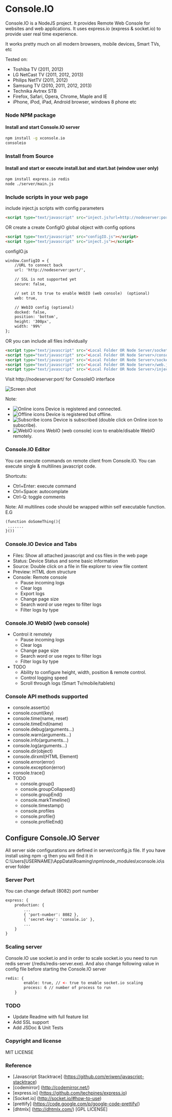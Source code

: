 # Console.IO

Console.IO is a NodeJS project. It provides Remote Web Console for websites and web applications.
It uses express.io (express & socket.io) to provide user real time experience.

It works pretty much on all modern browsers, mobile devices, Smart TVs, etc

Tested on: 
* Toshiba TV (2011, 2012)
* LG NetCast TV (2011, 2012, 2013)
* Philips NetTV (2011, 2012)
* Samsung TV (2010, 2011, 2012, 2013)
* Technika Avtrex STB
* Firefox, Safari, Opera, Chrome, Maple and IE
* iPhone, iPod, iPad, Android browser, windows 8 phone etc


### Node NPM package
#### Install and start Console.IO server

```bash
npm install -g xconsole.io
consoleio
```

### Install from Source
#### Install and start or execute install.bat and start.bat (window user only)

```bash
npm install express.io redis
node ./server/main.js
```

### Include scripts in your web page

include inject.js scripts with config parameters

```html
<script type="text/javascript" src="inject.js?url=http://nodeserver:port&secure=false&web=true&..."></script>
```

OR create a create ConfigIO global object with config options

```html
<script type="text/javascript" src="configIO.js"></script>
<script type="text/javascript" src="inject.js"></script>
```

configIO.js
```html
window.ConfigIO = {
    //URL to connect back
	url: 'http://nodeserver:port/',

	// SSL is not supported yet
	secure: false,

	// set it to true to enable WebIO (web console)  (optional)
	web: true,

    // WebIO config (optional)
	docked: false,
    position: 'bottom',
    height: '300px',
    width: '99%'
};
```

OR you can include all files individually

```html
<script type="text/javascript" src="<Local Folder OR Node Server/socket.io>/socket.io.js"></script>
<script type="text/javascript" src="<Local Folder OR Node Server>/console.io.js"></script>
<script type="text/javascript" src="<Local Folder OR Node Server>/socket.js"></script>
<script type="text/javascript" src="<Local Folder OR Node Server>/web.js"></script>
<script type="text/javascript" src="<Local Folder OR Node Server>/inject.js?url=http://nodeserver:port"></script>
```

Visit http://nodeserver:port/ for ConsoleIO interface

![Screen shot](https://raw.github.com/nkashyap/console.io/master/console.io.png)

Note:
* ![Online icons](https://raw.github.com/nkashyap/console.io/master/app/resources/icons/online.png) Device is registered and connected.
* ![Offline icons](https://raw.github.com/nkashyap/console.io/master/app/resources/icons/offline.png) Device is registered but offline.
* ![Subscribe icons](https://raw.github.com/nkashyap/console.io/master/app/resources/icons/subscribe.gif) Device is subscribed (double click on Online icon to subscribe).
* ![WebIO icons](https://raw.github.com/nkashyap/console.io/master/app/resources/icons/console.gif) WebIO (web console) icon to enable/disable WebIO remotely.

### Console.IO Editor

You can execute commands on remote client from Console.IO. You can execute single & multilines javascript code.

Shortcuts: 
* Ctrl+Enter: execute command
* Ctrl+Space: autocomplate
* Ctrl-Q: toggle comments

Note: All multilines code should be wrapped within self executable function. E.G
```html
(function doSomeThing(){
 .......
}())
```

### Console.IO Device and Tabs
* Files: Show all attached javascript and css files in the web page
* Status: Device Status and some basic information
* Source: Double click on a file in file explorer to view file content
* Preview: HTML dom structure
* Console: Remote console 
	* Pause incoming logs
	* Clear logs
	* Export logs
	* Change page size
	* Search word or use regex to filter logs
	* Filter logs by type

### Console.IO WebIO (web console)
* Control it remotely
	* Pause incoming logs
	* Clear logs
	* Change page size
	* Search word or use regex to filter logs
	* Filter logs by type
* TODO
    * Ability to configure height, width, position & remote control.
    * Control logging speed
    * Scroll through logs (Smart Tv/mobile/tablets)

### Console API methods supported
 * console.assert(x)
 * console.count(key)
 * console.time(name, reset)
 * console.timeEnd(name)
 * console.debug(arguments...)
 * console.warn(arguments...)
 * console.info(arguments...)
 * console.log(arguments...)
 * console.dir(object)
 * console.dirxml(HTML Element)
 * console.error(error)
 * console.exception(error)
 * console.trace()
 * TODO
    * console.group()
    * console.groupCollapsed()
    * console.groupEnd()
    * console.markTimeline()
    * console.timestamp()
    * console.profiles
    * console.profile()
    * console.profileEnd()

## Configure Console.IO Server
All server side configurations are defined in server/config.js file.
If you have install using npm -g then you will find it in C:\Users\[USERNAME]\AppData\Roaming\npm\node_modules\xconsole.io\server folder

### Server Port
You can change default (8082) port number

```html
express: {
    production: {
        ...
        { 'port-number': 8082 },
        { 'secret-key': 'console.io' },
        ...
    }
}
```

### Scaling server
Console.IO use socket.io and in order to scale socket.io you need to run redis server (/redis/redis-server.exe).
And also change following value in config file before starting the Console.IO server

```html
redis: {
        enable: true, // <- true to enable socket.io scaling
        process: 6 // number of process to run
    }
```

### TODO
 * Update Readme with full feature list
 * Add SSL support
 * Add JSDoc & Unit Tests

### Copyright and license
 MIT LICENSE 

### Reference
 * [Javascript Stacktrace] (https://github.com/eriwen/javascript-stacktrace)
 * [codemirror] (http://codemirror.net/)
 * [express.io] (https://github.com/techpines/express.io)
 * [Socket.io] (http://socket.io/#how-to-use)
 * [prettify] (https://code.google.com/p/google-code-prettify/)
 * [dhtmlx] (http://dhtmlx.com/) [GPL LICENSE]
